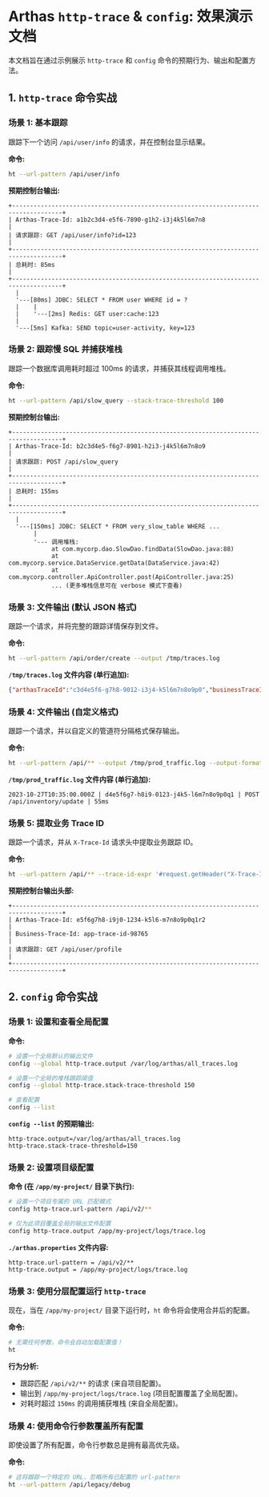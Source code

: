 # Arthas `http-trace` & `config`: 效果演示文档

本文档旨在通过示例展示 `http-trace` 和 `config` 命令的预期行为、输出和配置方法。

## 1. `http-trace` 命令实战

### 场景 1: 基本跟踪

跟踪下一个访问 `/api/user/info` 的请求，并在控制台显示结果。

**命令:**
```bash
ht --url-pattern /api/user/info
```

**预期控制台输出:**
```
+------------------------------------------------------------------------------------+
| Arthas-Trace-Id: a1b2c3d4-e5f6-7890-g1h2-i3j4k5l6m7n8                               |
| 请求跟踪: GET /api/user/info?id=123                                                |
+------------------------------------------------------------------------------------+
| 总耗时: 85ms                                                                       |
+------------------------------------------------------------------------------------+
  |
  '---[80ms] JDBC: SELECT * FROM user WHERE id = ?
  |    |
  |    '---[2ms] Redis: GET user:cache:123
  |
  '---[5ms] Kafka: SEND topic=user-activity, key=123
```

### 场景 2: 跟踪慢 SQL 并捕获堆栈

跟踪一个数据库调用耗时超过 100ms 的请求，并捕获其线程调用堆栈。

**命令:**
```bash
ht --url-pattern /api/slow_query --stack-trace-threshold 100
```

**预期控制台输出:**
```
+------------------------------------------------------------------------------------+
| Arthas-Trace-Id: b2c3d4e5-f6g7-8901-h2i3-j4k5l6m7n8o9                               |
| 请求跟踪: POST /api/slow_query                                                     |
+------------------------------------------------------------------------------------+
| 总耗时: 155ms                                                                      |
+------------------------------------------------------------------------------------+
  |
  '---[150ms] JDBC: SELECT * FROM very_slow_table WHERE ...
       |
       '--- 调用堆栈:
            at com.mycorp.dao.SlowDao.findData(SlowDao.java:88)
            at com.mycorp.service.DataService.getData(DataService.java:42)
            at com.mycorp.controller.ApiController.post(ApiController.java:25)
            ... (更多堆栈信息可在 verbose 模式下查看)
```

### 场景 3: 文件输出 (默认 JSON 格式)

跟踪一个请求，并将完整的跟踪详情保存到文件。

**命令:**
```bash
ht --url-pattern /api/order/create --output /tmp/traces.log
```

**`/tmp/traces.log` 文件内容 (单行追加):**
```json
{"arthasTraceId":"c3d4e5f6-g7h8-9012-i3j4-k5l6m7n8o9p0","businessTraceId":null,"request":{"url":"/api/order/create","method":"POST"},"totalTimeMs":155,"timestamp":"2023-10-27T10:30:00.000Z","traceTree":{"type":"HTTP_REQUEST","durationMs":155,"details":{"url":"/api/order/create"},"children":[{"type":"JDBC","durationMs":150,"details":{"sql":"INSERT INTO orders ..."},"children":[],"stackTrace":null}]}}
```

### 场景 4: 文件输出 (自定义格式)

跟踪一个请求，并以自定义的管道符分隔格式保存输出。

**命令:**
```bash
ht --url-pattern /api/** --output /tmp/prod_traffic.log --output-format "${timestamp} | ${arthasTraceId} | ${request.method} ${request.url} | ${totalTimeMs}ms"
```

**`/tmp/prod_traffic.log` 文件内容 (单行追加):**
```
2023-10-27T10:35:00.000Z | d4e5f6g7-h8i9-0123-j4k5-l6m7n8o9p0q1 | POST /api/inventory/update | 55ms
```

### 场景 5: 提取业务 Trace ID

跟踪一个请求，并从 `X-Trace-Id` 请求头中提取业务跟踪 ID。

**命令:**
```bash
ht --url-pattern /api/** --trace-id-expr '#request.getHeader("X-Trace-Id")'
```

**预期控制台输出头部:**
```
+------------------------------------------------------------------------------------+
| Arthas-Trace-Id: e5f6g7h8-i9j0-1234-k5l6-m7n8o9p0q1r2                               |
| Business-Trace-Id: app-trace-id-98765                                              |
| 请求跟踪: GET /api/user/profile                                                    |
+------------------------------------------------------------------------------------+
```

## 2. `config` 命令实战

### 场景 1: 设置和查看全局配置

**命令:**
```bash
# 设置一个全局默认的输出文件
config --global http-trace.output /var/log/arthas/all_traces.log

# 设置一个全局的堆栈跟踪阈值
config --global http-trace.stack-trace-threshold 150

# 查看配置
config --list
```

**`config --list` 的预期输出:**
```
http-trace.output=/var/log/arthas/all_traces.log
http-trace.stack-trace-threshold=150
```

### 场景 2: 设置项目级配置

**命令 (在 `/app/my-project/` 目录下执行):**
```bash
# 设置一个项目专属的 URL 匹配模式
config http-trace.url-pattern /api/v2/**

# 仅为此项目覆盖全局的输出文件配置
config http-trace.output /app/my-project/logs/trace.log
```

**`./arthas.properties` 文件内容:**
```properties
http-trace.url-pattern = /api/v2/**
http-trace.output = /app/my-project/logs/trace.log
```

### 场景 3: 使用分层配置运行 `http-trace`

现在，当在 `/app/my-project/` 目录下运行时，`ht` 命令将会使用合并后的配置。

**命令:**
```bash
# 无需任何参数，命令会自动加载配置值！
ht
```

**行为分析:**
- 跟踪匹配 `/api/v2/**` 的请求 (来自项目配置)。
- 输出到 `/app/my-project/logs/trace.log` (项目配置覆盖了全局配置)。
- 对耗时超过 `150ms` 的调用捕获堆栈 (来自全局配置)。

### 场景 4: 使用命令行参数覆盖所有配置

即使设置了所有配置，命令行参数总是拥有最高优先级。

**命令:**
```bash
# 这将跟踪一个特定的 URL，忽略所有已配置的 url-pattern
ht --url-pattern /api/legacy/debug
```
